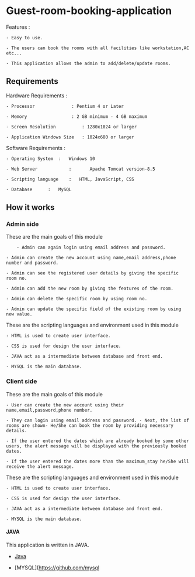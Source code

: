 # Guest-room-booking-application


Features :
	
	- Easy to use.
	
	- The users can book the rooms with all facilities like workstation,AC etc...
	
	- This application allows the admin to add/delete/update rooms.

## Requirements 

Hardware Requirements :
	
	- Processor 		     : Pentium 4 or Later
	
	- Memory    		     : 2 GB minimum - 4 GB maximum
	
	- Screen Resolution 	     : 1280x1024 or larger
	
	- Application Windows Size   : 1024x680 or larger
	
Software Requirements :

	- Operating System	:	Windows 10
	
	- Web Server            :       Apache Tomcat version-8.5
	
	- Scripting language	:	HTML, JavaScript, CSS
	
	- Database		:	MySQL

## How it works

### Admin side

These are the main goals of this module


        - Admin can again login using email address and password. 
	
	- Admin can create the new account using name,email address,phone number and password. 
	
	- Admin can see the registered user details by giving the specific room no.
	
	- Admin can add the new room by giving the features of the room.
	
	- Admin can delete the specific room by using room no.
	
	- Admin can update the specific field of the existing room by using new value.

These are the scripting languages and environment used in this module 

	- HTML is used to create user interface.
	
	- CSS is used for design the user interface.
	
	- JAVA act as a intermediate between database and front end.
	
	- MYSQL is the main database.
	
### Client side

These are the main goals of this module 

	- User can create the new account using their name,email,password,phone number. 
	
	- They can login using email address and password. - Next, the list of rooms are shown- He/She can book the room by providing necessary details.
	
	- If the user entered the dates which are already booked by some other users, the alert message will be displayed with the previously booked dates.
	
	- If the user entered the dates more than the maximum_stay he/She will receive the alert message.

These are the scripting languages and environment used in this module 

	- HTML is used to create user interface.
	
	- CSS is used for design the user interface.
	
	- JAVA act as a intermediate between database and front end.
	
	- MYSQL is the main database.

#### JAVA

This application is written in JAVA.

   - [Java](https://github.com/TheAlgorithms/Java )
   
   - [MYSQL](https://github.com/mysql




    
